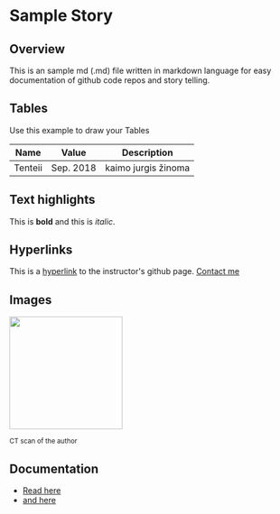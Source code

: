 # Sample Story

## Overview

This is an sample md (.md) file written in markdown language for easy documentation of github code repos and story telling.

## Tables

Use this example to draw your Tables

| Name | Value | Description |
|------|-------|-------------|
| Tenteii | Sep. 2018 | kaimo jurgis žinoma |

## Text highlights

This is **bold** and this is *italic*.

## Hyperlinks

This is a [hyperlink](https://github.com/georgiosouzounis) to the instructor's github page. [Contact me](mailto:georgios.ouzounis@gmail.com)

## Images

<img src="https://avatars0.githubusercontent.com/u/20957732?s=460&v=4" width = "200"/>

<sub>CT scan of the author </sub>

## Documentation

- [Read here](https://guides.github.com/features/mastering-markdown/)
- [and here](https://github.com/adam-p/markdown-here/wiki/Markdown-Cheatsheet)
